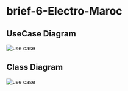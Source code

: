 # brief-6-Electro-Maroc

## UseCase Diagram 
![use case]("./uml/usecase.jpg")


## Class Diagram
![use case]("./uml/class.jpg")

